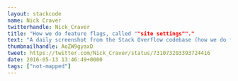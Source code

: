 ```yaml
---
layout: stackcode
name: Nick Craver
twitterhandle: Nick_Craver
title: "How we do feature flags, called ""site settings""."
text: "A daily screenshot from the Stack Overflow codebase (how we do feature flags, called ""site settings""). "
thumbnailhandle: AoZW9gyaxD
tweet: https://twitter.com/Nick_Craver/status/731073203393724416
date: 2016-05-13 13:46:49+0000
tags: ["not-mapped"]
---
```

